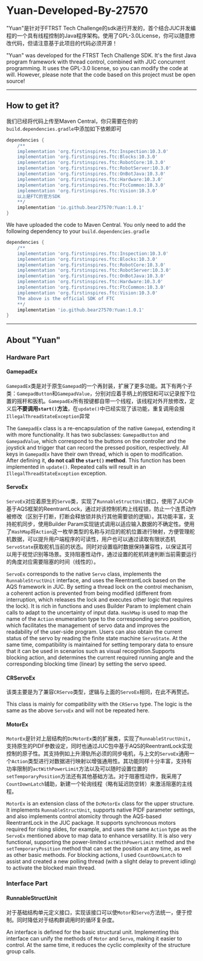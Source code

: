 # Yuan-Developed-By-27570

"Yuan"是针对于FTRST Tech Challenge的sdk进行开发的，首个结合JUC并发编程的一个具有线程控制的Java程序架构。使用了GPL-3.0License，你可以随意修改代码，但请注意基于此项目的代码必须开源！

"Yuan" was developed for the FTRST Tech Challenge SDK. It's the first Java program framework with thread control, combined with JUC concurrent programming. It uses the GPL-3.0 license, so you can modify the code at will. However, please note that the code based on this project must be open source!

---

## How to get it?

我们已经将代码上传至Maven Central，你只需要在你的`build.dependencies.gradle`中添加如下依赖即可

```groovy
dependencies {
    /**    
    implementation 'org.firstinspires.ftc:Inspection:10.3.0'
    implementation 'org.firstinspires.ftc:Blocks:10.3.0'
    implementation 'org.firstinspires.ftc:RobotCore:10.3.0'
    implementation 'org.firstinspires.ftc:RobotServer:10.3.0'
    implementation 'org.firstinspires.ftc:OnBotJava:10.3.0'
    implementation 'org.firstinspires.ftc:Hardware:10.3.0'
    implementation 'org.firstinspires.ftc:FtcCommon:10.3.0'
    implementation 'org.firstinspires.ftc:Vision:10.3.0'
    以上是FTC的官方SDK
    **/
    implementation 'io.github.bear27570:Yuan:1.0.1'
}
```

We have uploaded the code to Maven Central. You only need to add the following dependency to your `build.dependencies.gradle`

```groovy
dependencies {
    /**    
    implementation 'org.firstinspires.ftc:Inspection:10.3.0'
    implementation 'org.firstinspires.ftc:Blocks:10.3.0'
    implementation 'org.firstinspires.ftc:RobotCore:10.3.0'
    implementation 'org.firstinspires.ftc:RobotServer:10.3.0'
    implementation 'org.firstinspires.ftc:OnBotJava:10.3.0'
    implementation 'org.firstinspires.ftc:Hardware:10.3.0'
    implementation 'org.firstinspires.ftc:FtcCommon:10.3.0'
    implementation 'org.firstinspires.ftc:Vision:10.3.0'
    The above is the official SDK of FTC
    **/
    implementation 'io.github.bear27570:Yuan:1.0.1'
}
```

---

## About "Yuan"

### Hardware Part

#### GamepadEx

`GamepadEx`类是对于原生`Gamepad`的一个再封装，扩展了更多功能。其下有两个子类：`GamepadButton`和`GamepadValue`，分别对应着手柄上的按钮和可以记录按下位置的摇杆和扳机。`GamepadEx`所有按键都自带一个线程，该线程对外开放修改，定义后**不要调用`start()`方法**，在`update()`中已经实现了该功能，重复调用会报`IllegalThreadStateException`异常

The `GamepadEx` class is a re-encapsulation of the native `Gamepad`, extending it with more functionality. It has two subclasses: `GamepadButton` and `GamepadValue`, which correspond to the buttons on the controller and the joystick and trigger that can record the pressed position, respectively. All keys in `GamepadEx` have their own thread, which is open to modification. After defining it, **do not call the `start()` method**. This function has been implemented in `update()`. Repeated calls will result in an `IllegalThreadStateException` exception.

#### ServoEx

`ServoEx`对应着原生的`Servo`类，实现了`RunnableStructUnit`接口，使用了JUC中基于AQS框架的ReentrantLock，通过对该控制机构上线程锁，防止一个连贯动作被修改（区别于打断，打断会释放锁并执行其他需要锁的逻辑）。其功能丰富，支持舵机同步，使用Builder Param实现链式调用以适应输入数据的不确定性。使用了`HashMap`将`Action`这一枚举类型的名称与对应的舵机位置进行映射，方便管理舵机数据，可以提升用户端程序的可读性，用户也可以通过读取有限状态机`ServoState`获取舵机当前的状态。同时对设置临时数据保持兼容性，以保证其可以用于视觉识别等场景。支持阻塞性动作，通过设置的舵机转速判断当前需要运行的角度对应需要阻塞的时间（线性的）。

`ServoEx` corresponds to the native `Servo` class, implements the `RunnableStructUnit` interface, and uses the ReentrantLock based on the AQS framework in JUC. By setting a thread lock on the control mechanism, a coherent action is prevented from being modified (different from interruption, which releases the lock and executes other logic that requires the lock). It is rich in functions and uses Builder Param to implement chain calls to adapt to the uncertainty of input data. `HashMap` is used to map the name of the `Action` enumeration type to the corresponding servo position, which facilitates the management of servo data and improves the readability of the user-side program. Users can also obtain the current status of the servo by reading the finite state machine `ServoState`. At the same time, compatibility is maintained for setting temporary data to ensure that it can be used in scenarios such as visual recognition.Supports blocking action, and determines the current required running angle and the corresponding blocking time (linear) by setting the servo speed.

#### CRServoEx

该类主要是为了兼容`CRServo`类型，逻辑与上面的`ServoEx`相同，在此不再赘述。

This class is mainly for compatibility with the `CRServo` type. The logic is the same as the above `ServoEx` and will not be repeated here.

#### MotorEx

`MotorEx`是针对上层结构的`DcMotorEx`类的扩展类，实现了`RunnableStructUnit`，支持原生的PIDF参数设定，同时也通过JUC包中基于AQS的ReentrantLock实现控制的原子性。其支持例如上升滑轨所必须的同步电机，与上文的`ServoEx`通用一个`Action`类型进行对数据进行映射以增强通用性。其功能同样十分丰富，支持有功率限制的`actWithPowerLimit`方法以及可以随时设置位置的`setTemporaryPosition`方法还有其他基础方法。对于阻塞性动作，我采用了`CountDownLatch`辅助，新建一个轮询线程（略有延迟防空转）来激活阻塞的主线程。

`MotorEx` is an extension class of the `DcMotorEx` class for the upper structure. It implements `RunnableStructUnit`, supports native PIDF parameter settings, and also implements control atomicity through the AQS-based ReentrantLock in the JUC package. It supports synchronous motors required for rising slides, for example, and uses the same `Action` type as the `ServoEx` mentioned above to map data to enhance versatility. It is also very functional, supporting the power-limited `actWithPowerLimit` method and the `setTemporaryPosition` method that can set the position at any time, as well as other basic methods. For blocking actions, I used `CountDownLatch` to assist and created a new polling thread (with a slight delay to prevent idling) to activate the blocked main thread.

### Interface Part

#### RunnableStructUnit

对于基础结构单元定义接口，实现该接口可以使`Motor`和`Servo`方法统一，便于控制。同时降低对于结构群调用时的循环复杂度。

An interface is defined for the basic structural unit. Implementing this interface can unify the methods of `Motor` and `Servo`, making it easier to control. At the same time, it reduces the cyclic complexity of the structure group calls.






